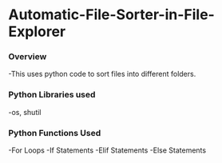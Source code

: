 # Automatic-File-Sorter-in-File-Explorer


### Overview
-This uses python code to sort files into different folders.

### Python Libraries used
-os, shutil

### Python Functions Used
-For Loops
-If Statements
-Elif Statements
-Else Statements
